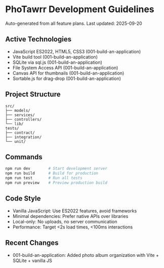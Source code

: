 # PhoTawrr Development Guidelines

Auto-generated from all feature plans. Last updated: 2025-09-20

## Active Technologies
- JavaScript ES2022, HTML5, CSS3 (001-build-an-application)
- Vite build tool (001-build-an-application)
- SQLite via sql.js (001-build-an-application)
- File System Access API (001-build-an-application)
- Canvas API for thumbnails (001-build-an-application)
- Sortable.js for drag-drop (001-build-an-application)

## Project Structure
```
src/
├── models/
├── services/
├── controllers/
└── lib/
tests/
├── contract/
├── integration/
└── unit/
```

## Commands
```bash
npm run dev        # Start development server
npm run build      # Build for production
npm run test       # Run all tests
npm run preview    # Preview production build
```

## Code Style
- Vanilla JavaScript: Use ES2022 features, avoid frameworks
- Minimal dependencies: Prefer native APIs over libraries
- Local-only: No uploads, no server communication
- Performance: Target <2s load times, <100ms interactions

## Recent Changes
- 001-build-an-application: Added photo album organization with Vite + SQLite + vanilla JS

<!-- MANUAL ADDITIONS START -->
<!-- MANUAL ADDITIONS END -->